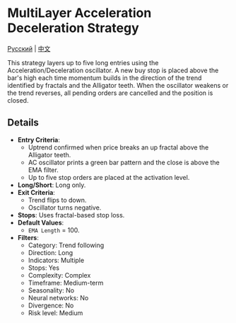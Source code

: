 # MultiLayer Acceleration Deceleration Strategy
[Русский](README_ru.md) | [中文](README_cn.md)

This strategy layers up to five long entries using the Acceleration/Deceleration oscillator. A new buy stop is placed above the bar's high each time momentum builds in the direction of the trend identified by fractals and the Alligator teeth. When the oscillator weakens or the trend reverses, all pending orders are cancelled and the position is closed.

## Details

- **Entry Criteria**:
  - Uptrend confirmed when price breaks an up fractal above the Alligator teeth.
  - AC oscillator prints a green bar pattern and the close is above the EMA filter.
  - Up to five stop orders are placed at the activation level.
- **Long/Short**: Long only.
- **Exit Criteria**:
  - Trend flips to down.
  - Oscillator turns negative.
- **Stops**: Uses fractal-based stop loss.
- **Default Values**:
  - `EMA Length` = 100.
- **Filters**:
  - Category: Trend following
  - Direction: Long
  - Indicators: Multiple
  - Stops: Yes
  - Complexity: Complex
  - Timeframe: Medium-term
  - Seasonality: No
  - Neural networks: No
  - Divergence: No
  - Risk level: Medium
